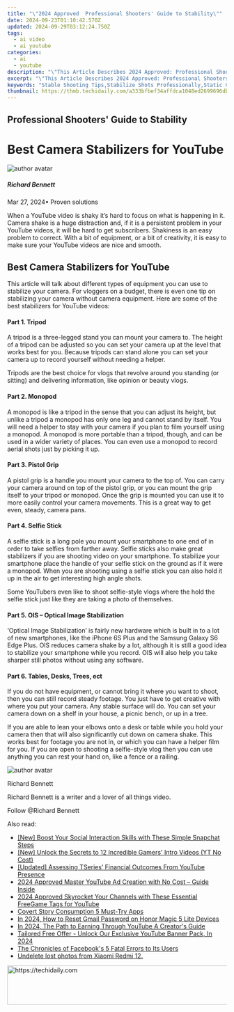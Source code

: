 ```yaml
---
title: "\"2024 Approved  Professional Shooters' Guide to Stability\""
date: 2024-09-23T01:10:42.570Z
updated: 2024-09-29T03:12:24.750Z
tags:
  - ai video
  - ai youtube
categories:
  - ai
  - youtube
description: "\"This Article Describes 2024 Approved: Professional Shooters' Guide to Stability\""
excerpt: "\"This Article Describes 2024 Approved: Professional Shooters' Guide to Stability\""
keywords: "Stable Shooting Tips,Stabilize Shots Professionally,Static Camera Techniques,Professional Photography Stability,Mastery in Image Stability,Expertise in Steady Photography,Pro Guide to Equipment Stability"
thumbnail: https://thmb.techidaily.com/a333bfbef34affdca1048ed2699696db5230242a15d7fcb3455927615d5179aa.JPG
---
```


## Professional Shooters' Guide to Stability

# Best Camera Stabilizers for YouTube

![author avatar](https://images.wondershare.com/filmora/article-images/richard-bennett.jpg)

##### Richard Bennett

 Mar 27, 2024• Proven solutions

 When a YouTube video is shaky it’s hard to focus on what is happening in it. Camera shake is a huge distraction and, if it is a persistent problem in your YouTube videos, it will be hard to get subscribers. Shakiness is an easy problem to correct. With a bit of equipment, or a bit of creativity, it is easy to make sure your YouTube videos are nice and smooth.

## Best Camera Stabilizers for YouTube

 This article will talk about different types of equipment you can use to stabilize your camera. For vloggers on a budget, there is even one tip on stabilizing your camera without camera equipment. Here are some of the best stabilizers for YouTube videos:

#### Part 1\. Tripod

 A tripod is a three-legged stand you can mount your camera to. The height of a tripod can be adjusted so you can set your camera up at the level that works best for you. Because tripods can stand alone you can set your camera up to record yourself without needing a helper.

 Tripods are the best choice for vlogs that revolve around you standing (or sitting) and delivering information, like opinion or beauty vlogs.

#### Part 2\. Monopod

 A monopod is like a tripod in the sense that you can adjust its height, but unlike a tripod a monopod has only one leg and cannot stand by itself. You will need a helper to stay with your camera if you plan to film yourself using a monopod. A monopod is more portable than a tripod, though, and can be used in a wider variety of places. You can even use a monopod to record aerial shots just by picking it up.

#### Part 3\. Pistol Grip

 A pistol grip is a handle you mount your camera to the top of. You can carry your camera around on top of the pistol grip, or you can mount the grip itself to your tripod or monopod. Once the grip is mounted you can use it to more easily control your camera movements. This is a great way to get even, steady, camera pans.

#### Part 4\. Selfie Stick

 A selfie stick is a long pole you mount your smartphone to one end of in order to take selfies from farther away. Selfie sticks also make great stabilizers if you are shooting video on your smartphone. To stabilize your smartphone place the handle of your selfie stick on the ground as if it were a monopod. When you are shooting using a selfie stick you can also hold it up in the air to get interesting high angle shots.

 Some YouTubers even like to shoot selfie-style vlogs where the hold the selfie stick just like they are taking a photo of themselves.

#### Part 5\. OIS – Optical Image Stabilization

 ‘Optical Image Stabilization’ is fairly new hardware which is built in to a lot of new smartphones, like the iPhone 6S Plus and the Samsung Galaxy S6 Edge Plus. OIS reduces camera shake by a lot, although it is still a good idea to stabilize your smartphone while you record. OIS will also help you take sharper still photos without using any software.

#### Part 6\. Tables, Desks, Trees, ect

 If you do not have equipment, or cannot bring it where you want to shoot, then you can still record steady footage. You just have to get creative with where you put your camera. Any stable surface will do. You can set your camera down on a shelf in your house, a picnic bench, or up in a tree.

 If you are able to lean your elbows onto a desk or table while you hold your camera then that will also significantly cut down on camera shake. This works best for footage you are not in, or which you can have a helper film for you. If you are open to shooting a selfie-style vlog then you can use anything you can rest your hand on, like a fence or a railing.

![author avatar](https://images.wondershare.com/filmora/article-images/richard-bennett.jpg)

Richard Bennett

Richard Bennett is a writer and a lover of all things video.

Follow @Richard Bennett

<ins class="adsbygoogle"
     style="display:block"
     data-ad-format="autorelaxed"
     data-ad-client="ca-pub-7571918770474297"
     data-ad-slot="1223367746"></ins>

<ins class="adsbygoogle"
     style="display:block"
     data-ad-client="ca-pub-7571918770474297"
     data-ad-slot="8358498916"
     data-ad-format="auto"
     data-full-width-responsive="true"></ins>

<span class="atpl-alsoreadstyle">Also read:</span>
<div><ul>
<li><a href="https://snapchat-videos.techidaily.com/new-boost-your-social-interaction-skills-with-these-simple-snapchat-steps/"><u>[New] Boost Your Social Interaction Skills with These Simple Snapchat Steps</u></a></li>
<li><a href="https://youtube-tips.techidaily.com/nlock-the-secrets-to-12-incredible-gamers-intro-videos-yt-no-cost/"><u>[New] Unlock the Secrets to 12 Incredible Gamers' Intro Videos (YT No Cost)</u></a></li>
<li><a href="https://youtube-tips.techidaily.com/ed-assessing-tseries-financial-outcomes-from-youtube-presence/"><u>[Updated] Assessing TSeries’ Financial Outcomes From YouTube Presence</u></a></li>
<li><a href="https://youtube-tips.techidaily.com/approved-master-youtube-ad-creation-with-no-cost-guide-inside/"><u>2024 Approved Master YouTube Ad Creation with No Cost – Guide Inside</u></a></li>
<li><a href="https://youtube-tips.techidaily.com/approved-skyrocket-your-channels-with-these-essential-freegame-tags-for-youtube/"><u>2024 Approved Skyrocket Your Channels with These Essential FreeGame Tags for YouTube</u></a></li>
<li><a href="https://instagram-video-recordings.techidaily.com/covert-story-consumption-5-must-try-apps/"><u>Covert Story Consumption 5 Must-Try Apps</u></a></li>
<li><a href="https://unlock-android.techidaily.com/in-2024-how-to-reset-gmail-password-on-honor-magic-5-lite-devices-by-drfone-android/"><u>In 2024, How to Reset Gmail Password on Honor Magic 5 Lite Devices</u></a></li>
<li><a href="https://youtube-tips.techidaily.com/24-the-path-to-earning-through-youtube-a-creators-guide/"><u>In 2024, The Path to Earning Through YouTube A Creator's Guide</u></a></li>
<li><a href="https://facebook-record-videos.techidaily.com/tailored-free-offer-unlock-our-exclusive-youtube-banner-pack-in-2024/"><u>Tailored Free Offer - Unlock Our Exclusive YouTube Banner Pack, In 2024</u></a></li>
<li><a href="https://facebook.techidaily.com/the-chronicles-of-facebooks-5-fatal-errors-to-its-users/"><u>The Chronicles of Facebook's 5 Fatal Errors to Its Users</u></a></li>
<li><a href="https://techidaily.com/undelete-lost-photos-from-xiaomi-redmi-12-by-fonelab-android-recover-photos/"><u>Undelete lost photos from Xiaomi Redmi 12.</u></a></li>
</ul></div>

<!-- affiliate ads begin -->
<a href="https://appsumo.8odi.net/c/5597632/2123726/7443" target="_top" id="2123726">
  <img src="//a.impactradius-go.com/display-ad/7443-2123726" border="0" alt="https://techidaily.com" width="600" height="90"/>
</a>
<img height="0" width="0" src="https://appsumo.8odi.net/i/5597632/2123726/7443" style="position:absolute;visibility:hidden;" border="0" />
<!-- affiliate ads end -->

